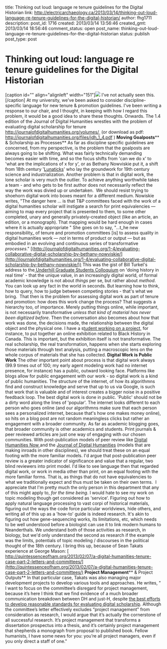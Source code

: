 title: Thinking out loud: language re tenure guidelines for the Digital Historian
link: http://electricarchaeology.ca/2013/03/14/thinking-out-loud-language-re-tenure-guidelines-for-the-digital-historian/
author: fhg1711
description: 
post_id: 1716
created: 2013/03/14 13:56:46
created_gmt: 2013/03/14 18:56:46
comment_status: open
post_name: thinking-out-loud-language-re-tenure-guidelines-for-the-digital-historian
status: publish
post_type: post

# Thinking out loud: language re tenure guidelines for the Digital Historian

[caption id="" align="alignleft" width="151"]![](http://www.viewclips.net/wp-content/uploads/2010/05/Tenure-2009.jpg) I've not actually seen this.[/caption] At my university, we've been asked to consider discipline-specific language for new tenure & promotion guidelines. I've been writing a response to our chair, and I thought, in keeping with how I regard this problem, it would be a good idea to share these thoughts. Onwards. The 1.4 edition of the Journal of Digital Humanities wrestles with the problem of evaluating digital scholarship for tenure http://journalofdigitalhumanities.org/volumes/  (or download as pdf: http://journalofdigitalhumanities.org/files/jdh_1_4.pdf ) **Moving Goalposts**** & Scholarship as Processes** As far as discipline specific guidelines are concerned, from my perspective, is the problem that the goalposts are always going to be shifting. What was fairly technically demanding becomes easier with time, and so the focus shifts from 'can we do x' to 'what are the implications of x for y', or as Bethany Nowviskie put it, a shift from 18th century '[Lunaticks](http://nowviskie.org/2012/lunaticks/)' who lay the groundwork for 19th century science and industrialization. Another problem is that in digital work, the lone scholar is very much the outlier. To achieve anything worthwhile takes a team - and who gets to be first author does not necessarily reflect the way the work was divied up or undertaken.  We should resist trying to shoehorn digital work into boxes meant for a different medium. Nowiskie writes, "The danger here ... is that T&P committees faced with the work of a digital humanities scholar will instigate a search for print equivalencies — aiming to map every project that is presented to them, to some other completed, unary and generally privately-created object (like an article, an edition, or a monograph). That mapping would be hard enough in cases where it is actually appropriate " She goes on to say, "...t_he new responsibility_ of tenure and promotion committees [is] to assess quality in digital humanities work — _not_ in terms of product or output — but as embodied in an evolving and continuous series of transformative _processes_." [(http://journalofdigitalhumanities.org/1-4/evaluating-collaborative-digital-scholarship-by-bethany-nowviskie/](http://journalofdigitalhumanities.org/1-4/evaluating-collaborative-digital-scholarship-by-bethany-nowviskie/)) This was the gist of Bill Turkel's address to the[ Underhill Graduate Students Colloquium](http://www3.carleton.ca/underhill/) on 'doing history in real time' - that the unique value, in an increasingly digital world, of formal academic knowledge is not about _things_ per se, but rather about _method_. You can look up any fact in the world in seconds. But learning how to think, how to query, how to judge between competing stories - that's what we bring.  That then is the problem for assessing digital work as part of tenure and promotion: how does this work change the process? That suggests a hierarchy too, of importance. Merely putting things online, while important, is not necessarily transformative _unless that kind of material has never been digitized before_. Then the conversation also becomes about how that work was done, the decisions made, the relationship between the digital object and the physical one. I have a s[tudent working on a project,](http://myforeignland.wordpress.com) for instance, to put together an online exhibition related to Black History in Canada. This is important, but the exhibition itself is not transformative. The real scholarship, the real transformation, happens when she starts exploring those materials through text analysis, putting a macroscopic lens on the whole corpus of materials that she has collected. **Digital Work is Public Work** The other important point about process is that digital work always (99.9 times out of 100; my early agent modeling work had no internet presence, for instance) has a public, outward looking face. Platforms like blogs allow for public engagement with our work - so digital work is a kind of public humanities. The structure of the internet, of how its algorithmns find and construct knowledge and serve that up to us via Google, is such that work that is valuable and of interest creates a bigger noise in a positive feedback loop. The best digital work is done in public. 'Public' should not be a dirty word along the lines of 'popular'. The internet looks different to each person who goes online (and our algorithmns make sure that each person sees a personalized internet, because that's how one makes money online), so hits on a blog post are not random meaningless clicks but rather an engagement with a broader community. As far as academic blogging goes, that broader community is other academics and students. Print journals & peer reviewed articles are just one way of engaging with our chosen communities. With post-publication models of peer review like [Digital Humanities Now ](http://digitalhumanitiesnow.org/)and the [Journal of Digital Humanities](http://journalofdigitalhumanities.org/) (models that are making inroads in other disciplines), we should treat these on an equal footing with the more familiar models. I'd argue that post-publication peer review is a greater indicator of significance and value that a regular, two blind reviewers into print model. I'd like to see language then that regarded digital work, or work in media other than print, on an equal footing with the more familiar forms. That is, as things that do not have equivalencies to what we traditionally expect and thus must be taken on their own terms.  I appreciate that I'm pretty much the only person in this department that any of this might apply to, _for the time being_. I would hate to see my work on topic modeling though get considered as 'service'. Figuring out how to apply natural language processing to vast corpi of historical materials, figuring out the ways the code force particular worldviews, hide others, and writing all of this up as a 'how-to' guide is indeed research. It's akin to figuring out how gene-sequencing works, its limitations, etc, which needs to be well understood before a biologist can use it to link modern humans to Neanderthals. We understand both of those activities as research, in biology, but we'd only understand the second as research if the example was the limits, potentials of topic modeling / discourses in the political thought of the 18th century. I bring this up, because of Sean Takats experience at George Mason: [ http://quintessenceofham.org/2013/02/07/a-digital-humanities-tenure-case-part-2-letters-and-committees/](http://quintessenceofham.org/2013/02/07/a-digital-humanities-tenure-case-part-2-letters-and-committees/) **Project Management**** & Project Outputs** In that particular case, Takats was also managing major development projects to develop various tools and approaches. He writes, " I want to focus on the committee’s disregard for project management, because it’s here I think that we find evidence of a much broader communication breakdown between DH and just-H, despite [the best efforts to develop reasonable standards for evaluating digital scholarship](http://journalofdigitalhumanities.org/1-4/). Although the committee’s letter effectively excludes “project management” from consideration as research, I would argue that it’s actually the cornerstone of all successful research. It’s project management that transforms a dissertation prospectus into a thesis, and it’s certainly project management that shepherds a monograph from proposal to published book. Fellow humanists, I have some news for you: you’re all project managers, even if you only direct a staff of one."